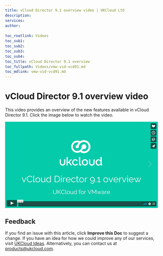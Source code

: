 ```yaml
---
title: vCloud Director 9.1 overview video | UKCloud Ltd
description: 
services: 
author: 

toc_rootlink: Videos
toc_sub1: 
toc_sub2:
toc_sub3:
toc_sub4:
toc_title: vCloud Director 9.1 overview
toc_fullpath: Videos/vmw-vid-vcd91.md
toc_mdlink: vmw-vid-vcd91.md
---
```


# vCloud Director 9.1 overview video

This video provides an overview of the new features available in vCloud Director 9.1. Click the image below to watch the video.

[![vCloud Director 9.1 overview](images/vmw-vid-vcd91.png)](https://vimeo.com/296027011)

## Feedback

If you find an issue with this article, click **Improve this Doc** to suggest a change. If you have an idea for how we could improve any of our services, visit [UKCloud Ideas](https://ideas.ukcloud.com). Alternatively, you can contact us at <products@ukcloud.com>.